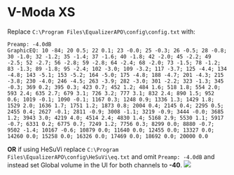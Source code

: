 # V-Moda XS
Replace `C:\Program Files\EqualizerAPO\config\config.txt` with:
```
Preamp: -4.0dB
GraphicEQ: 10 -84; 20 0.5; 22 0.1; 23 -0.0; 25 -0.3; 26 -0.5; 28 -0.8; 30 -1.0; 32 -1.2; 35 -1.4; 37 -1.6; 40 -1.8; 42 -2.0; 45 -2.2; 49 -2.5; 52 -2.7; 56 -2.8; 59 -2.8; 64 -2.4; 68 -2.0; 73 -1.5; 78 -1.2; 83 -1.3; 89 -1.8; 95 -2.4; 102 -3.0; 109 -3.2; 117 -3.7; 125 -4.4; 134 -4.8; 143 -5.1; 153 -5.2; 164 -5.0; 175 -4.8; 188 -4.7; 201 -4.3; 215 -3.8; 230 -4.0; 246 -4.5; 263 -3.9; 282 -3.0; 301 -2.2; 323 -1.3; 345 -0.3; 369 0.2; 395 0.3; 423 0.7; 452 1.2; 484 1.6; 518 1.8; 554 2.0; 593 2.4; 635 2.7; 679 3.1; 726 3.2; 777 3.1; 832 2.4; 890 1.5; 952 0.6; 1019 -0.1; 1090 -0.1; 1167 0.3; 1248 0.9; 1336 1.3; 1429 1.8; 1529 2.0; 1636 1.7; 1751 1.2; 1873 0.8; 2004 0.4; 2145 0.4; 2295 0.5; 2455 0.4; 2627 -0.1; 2811 -0.9; 3008 -1.1; 3219 -0.9; 3444 -0.0; 3685 1.2; 3943 3.0; 4219 4.0; 4514 2.4; 4830 1.4; 5168 2.9; 5530 1.1; 5917 -0.7; 6331 0.2; 6775 0.7; 7249 1.2; 7756 0.3; 8299 0.0; 8880 -0.7; 9502 -1.4; 10167 -0.6; 10879 0.0; 11640 0.0; 12455 0.0; 13327 0.0; 14260 0.0; 15258 0.0; 16326 0.0; 17469 0.0; 18692 0.0; 20000 0.0
```
**OR** if using HeSuVi replace `C:\Program Files\EqualizerAPO\config\HeSuVi\eq.txt` and omit `Preamp: -4.0dB` and instead set Global volume in the UI for both channels to **-40**.
![](https://raw.githubusercontent.com/jaakkopasanen/AutoEq/master/results/Sonoma%20Model%20One/innerfidelity/onear/V-Moda%20XS/V-Moda%20XS.png)